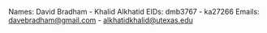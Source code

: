 Names: David Bradham - Khalid Alkhatid
EIDs: dmb3767 - ka27266
Emails: davebradham@gmail.com - alkhatidkhalid@utexas.edu
